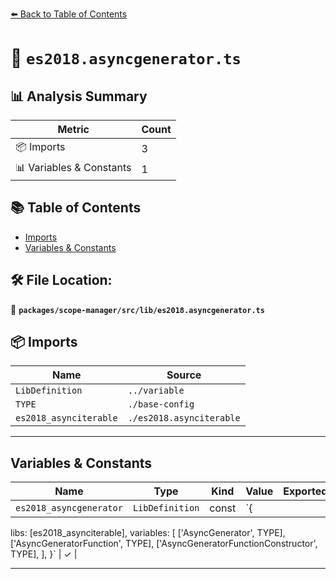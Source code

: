 [⬅️ Back to Table of Contents](../../../../index.md)

# 📄 `es2018.asyncgenerator.ts`

## 📊 Analysis Summary

| Metric | Count |
|--------|-------|
| 📦 Imports | 3 |
| 📊 Variables & Constants | 1 |

## 📚 Table of Contents

- [Imports](#imports)
- [Variables & Constants](#variables-constants)

## 🛠️ File Location:
📂 **`packages/scope-manager/src/lib/es2018.asyncgenerator.ts`**

## 📦 Imports

| Name | Source |
|------|--------|
| `LibDefinition` | `../variable` |
| `TYPE` | `./base-config` |
| `es2018_asynciterable` | `./es2018.asynciterable` |


---

## Variables & Constants

| Name | Type | Kind | Value | Exported |
|------|------|------|-------|----------|
| `es2018_asyncgenerator` | `LibDefinition` | const | `{
  libs: [es2018_asynciterable],
  variables: [
    ['AsyncGenerator', TYPE],
    ['AsyncGeneratorFunction', TYPE],
    ['AsyncGeneratorFunctionConstructor', TYPE],
  ],
}` | ✓ |


---